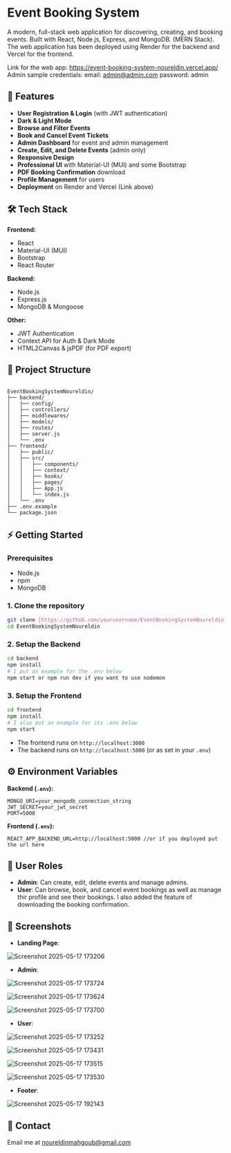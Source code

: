 # Event Booking System

A modern, full-stack web application for discovering, creating, and booking events.
 Built with React, Node.js, Express, and MongoDB. (MERN Stack). The web application has been deployed using Render for the backend and Vercel for the frontend.

 Link for the web app: https://event-booking-system-noureldin.vercel.app/
 Admin sample credentials:
 email: admin@admin.com
 password: admin

## 🚀 Features

* **User Registration & Login** (with JWT authentication)
* **Dark & Light Mode** 
* **Browse and Filter Events**
* **Book and Cancel Event Tickets**
* **Admin Dashboard** for event and admin management
* **Create, Edit, and Delete Events** (admin only)
* **Responsive Design** 
* **Professional UI** with Material-UI (MUI) and some Bootstrap
* **PDF Booking Confirmation** download
* **Profile Management** for users
* **Deployment** on Render and Vercel (Link above)

## 🛠️ Tech Stack

**Frontend:**

* React 
* Material-UI (MUI)
* Bootstrap
* React Router

**Backend:**

* Node.js
* Express.js
* MongoDB & Mongoose

**Other:**

* JWT Authentication
* Context API for Auth & Dark Mode
* HTML2Canvas & jsPDF (for PDF export)

## 📁 Project Structure

```

EventBookingSystemNoureldin/
├── backend/
│   ├── config/
│   ├── controllers/
│   ├── middlewares/
│   ├── models/
│   ├── routes/
│   ├── server.js
│   └── .env
├── frontend/
│   ├── public/
│   ├── src/
│   │   ├── components/
│   │   ├── context/
│   │   ├── hooks/
│   │   ├── pages/
│   │   ├── App.js
│   │   └── index.js
│   └── .env
├── .env.example
└── package.json

````

## ⚡ Getting Started

### Prerequisites

* Node.js 
* npm 
* MongoDB 

### 1. Clone the repository

```bash
git clone [https://github.com/yourusername/EventBookingSystemNoureldin.git](https://github.com/yourusername/EventBookingSystemNoureldin.git)
cd EventBookingSystemNoureldin
````

### 2\. Setup the Backend

```bash
cd backend
npm install
# I put an example for the .env below
npm start or npm run dev if you want to use nodemon
```

### 3\. Setup the Frontend

```bash
cd frontend
npm install
# I also put an example for its .env below
npm start
```

  * The frontend runs on `http://localhost:3000`
  * The backend runs on `http://localhost:5000` (or as set in your `.env`)

## ⚙️ Environment Variables

**Backend (`.env`):**

```
MONGO_URI=your_mongodb_connection_string
JWT_SECRET=your_jwt_secret
PORT=5000
```

**Frontend (`.env`):**

```
REACT_APP_BACKEND_URL=http://localhost:5000 //or if you deployed put the url here
```

## 👥 User Roles

  * **Admin**: Can create, edit, delete events and manage admins.
  * **User**: Can browse, book, and cancel event bookings as well as manage thir profile and see their bookings. I also added the feature of downloading the booking confirmation.

## 📸 Screenshots

 * **Landing Page**:

![Screenshot 2025-05-17 173206](https://github.com/user-attachments/assets/dfbb1e88-5575-4b66-a2c5-70c4f55c42e7)


 * **Admin**:

![Screenshot 2025-05-17 173724](https://github.com/user-attachments/assets/754370ec-9143-4cff-bafa-41c0d0f7badc)

![Screenshot 2025-05-17 173624](https://github.com/user-attachments/assets/7dd63e65-5d19-467a-9dcf-ae3c17bc57b0)

![Screenshot 2025-05-17 173700](https://github.com/user-attachments/assets/d63e4358-7786-4169-aaa6-5a7d035e0756)







  * **User**:


    
![Screenshot 2025-05-17 173252](https://github.com/user-attachments/assets/8f26eb07-2fae-45c7-ad75-0ba2ff75eace)


![Screenshot 2025-05-17 173431](https://github.com/user-attachments/assets/a1153995-f839-4efd-9058-0448407e6dbe)


![Screenshot 2025-05-17 173515](https://github.com/user-attachments/assets/83fb0b76-e2be-4e13-a940-eeac5cc6b72a)


![Screenshot 2025-05-17 173530](https://github.com/user-attachments/assets/47a92e6d-b572-4e7b-beb5-b2354e67b0f1)


  * **Footer**:

![Screenshot 2025-05-17 192143](https://github.com/user-attachments/assets/1d3913e9-4460-44c7-856a-ef914e9b8d4c)


## 📧 Contact

Email me at noureldinmahgoub@gmail.com

```
```
